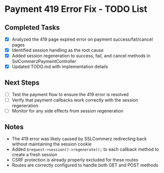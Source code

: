 # Payment 419 Error Fix - TODO List

## Completed Tasks
- [x] Analyzed the 419 page expired error on payment success/fail/cancel pages
- [x] Identified session handling as the root cause
- [x] Added session regeneration to success, fail, and cancel methods in SslCommerzPaymentController
- [x] Updated TODO.md with implementation details

## Next Steps
- [ ] Test the payment flow to ensure the 419 error is resolved
- [ ] Verify that payment callbacks work correctly with the session regeneration
- [ ] Monitor for any side effects from session regeneration

## Notes
- The 419 error was likely caused by SSLCommerz redirecting back without maintaining the session cookie
- Added `$request->session()->regenerate();` to each callback method to create a fresh session
- CSRF protection is already properly excluded for these routes
- Routes are correctly configured to handle both GET and POST methods
